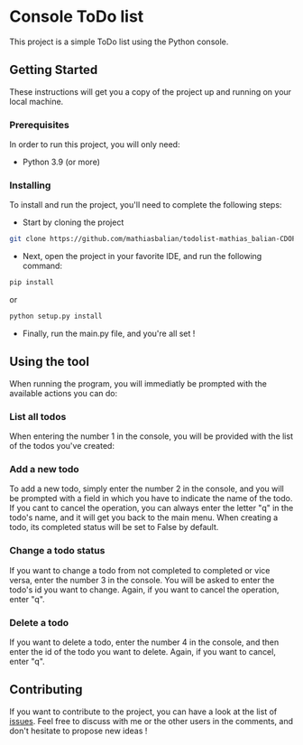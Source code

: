 # Console ToDo list

This project is a simple ToDo list using the Python console.

## Getting Started

These instructions will get you a copy of the project up and running on your local machine.

### Prerequisites

In order to run this project, you will only need:  
- Python 3.9 (or more)

### Installing

To install and run the project, you'll need to complete the following steps:  

- Start by cloning the project
```bash
git clone https://github.com/mathiasbalian/todolist-mathias_balian-CDOF1.git
```

- Next, open the project in your favorite IDE, and run the following command:
```bash
pip install
```
or  
```bash
python setup.py install
```

- Finally, run the main.py file, and you're all set !

## Using the tool
When running the program, you will immediatly be prompted with the available actions you can do:  

### List all todos
When entering the number 1 in the console, you will be provided with the list of the todos you've created:  

### Add a new todo
To add a new todo, simply enter the number 2 in the console, and you will be prompted with a field in which you have to indicate the name of the todo. If you cant to cancel the operation, you can always enter the letter "q" in the todo's name, and it will get you back to the main menu. When creating a todo, its completed status will be set to False by default.  

### Change a todo status
If you want to change a todo from not completed to completed or vice versa, enter the number 3 in the console. You will be asked to enter the todo's id you want to change. Again, if you want to cancel the operation, enter "q".  

### Delete a todo
If you want to delete a todo, enter the number 4 in the console, and then enter the id of the todo you want to delete. Again, if you want to cancel, enter "q". 

## Contributing
If you want to contribute to the project, you can have a look at the list of [issues](https://github.com/mathiasbalian/todolist-mathias_balian-CDOF1/issues).
Feel free to discuss with me or the other users in the comments, and don't hesitate to propose new ideas !
